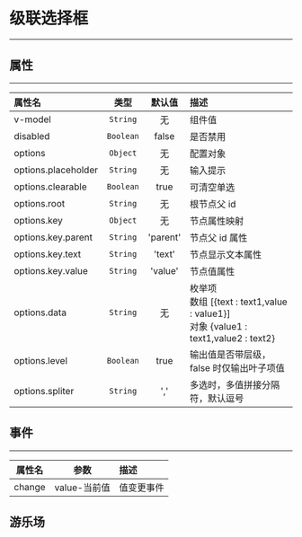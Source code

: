 # 级联选择框

---

## 属性

---

| 属性名              |   类型    |  默认值  | 描述                                                                                   |
| :------------------ | :-------: | :------: | :------------------------------------------------------------------------------------- |
| v-model             | `String`  |    无    | 组件值                                                                                 |
| disabled            | `Boolean` |  false   | 是否禁用                                                                               |
| options             | `Object`  |    无    | 配置对象                                                                               |
| options.placeholder | `String`  |    无    | 输入提示                                                                               |
| options.clearable   | `Boolean` |   true   | 可清空单选                                                                             |
| options.root        | `String`  |    无    | 根节点父 id                                                                            |
| options.key         | `Object`  |    无    | 节点属性映射                                                                           |
| options.key.parent  | `String`  | 'parent' | 节点父 id 属性                                                                         |
| options.key.text    | `String`  |  'text'  | 节点显示文本属性                                                                       |
| options.key.value   | `String`  | 'value'  | 节点值属性                                                                             |
| options.data        | `String`  |    无    | 枚举项<br>数组 [{text : text1,value : value1}]<br>对象 {value1 : text1,value2 : text2} |
| options.level       | `Boolean` |   true   | 输出值是否带层级，false 时仅输出叶子项值                                               |
| options.spliter     | `String`  |   ','    | 多选时，多值拼接分隔符，默认逗号                                                       |

## 事件

---

| 属性名 |     参数     | 描述       |
| :----: | :----------: | :--------- |
| change | value-当前值 | 值变更事件 |  |

## 游乐场

<vuep template="#example"></vuep>

<script v-pre type="text/x-template" id="example">

<template>
  <div class="demo-container">
		<xui-cascader style="width:200px;" v-model="v" :options="options"></xui-cascader>
		<p><input v-model="v" /></p>
		<p>value : {{v}}</p>
  </div>
</template>
<script>
export default {
    data(){
        return {  
            v:'091108286918469402',
			options: {
                placeholder : "请选择区域",
                key: {
                    value: "value",
                    text: "text",
                    parent: "parent"
                },
                root: "0",
                data: ()=>Promise.resolve([
                    {
                        text: "text-1",
                        value: "value-1",
                        parent: "0"
                    },
                    {
                        text: "text-2",
                        value: "value-2",
                        parent: "0"
                    },
                    {
                        text: "text-1-1",
                        value: "value-1-1",
                        parent: "value-1"
                    },
                    {
                        text: "text-1-2",
                        value: "value-1-2",
                        parent: "value-1"
                    },
                    {
                        text: "text-2-1",
                        value: "value-2-1",
                        parent: "value-2"
                    },
                    {
                        text: "text-1-1-1",
                        value: "value-1-1-1",
                        parent: "value-1-1"
                    },
                    {
                        text: "text-1-1-2",
                        value: "value-1-1-2",
                        parent: "value-1-1"
                    },
                    {
                        text: "text-1-1-3",
                        value: "value-1-1-3",
                        parent: "value-1-1"
                    },
                    {
                        text: "text-1-1-4",
                        value: "value-1-1-4",
                        parent: "value-1-1"
                    },
                    {
                        text: "text-1-1-5",
                        value: "value-1-1-5",
                        parent: "value-1-1"
                    },
                    {
                        text: "text-1-1-6",
                        value: "value-1-1-6",
                        parent: "value-1-1"
                    },
                    {
                        text: "text-1-1-7",
                        value: "value-1-1-7",
                        parent: "value-1-1"
                    },
                    {
                        text: "text-1-1-8",
                        value: "value-1-1-8",
                        parent: "value-1-1"
                    }
                ])
            }
        }
    },
  methods : {
      changeHandle(v){
            console.log(v)
      }
  }
}
</script>
</script>
